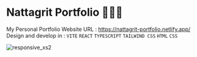 # Nattagrit Portfolio 👨🏻‍💻
My Personal Portfolio Website URL : https://nattagrit-portfolio.netlify.app/
Design and develop in : `VITE` `REACT` `TYPESCRIPT` `TAILWIND CSS` `HTML` `CSS`

![responsive_xs2](https://github.com/Basicbay/Portfolio-Website/assets/151770227/e2a4d506-08b8-4807-810d-7de8ec426e88)
